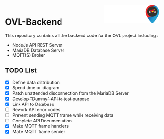 <a href="https://github.com/eziocangialosi/OpenVehicleLocator">
    <img src="https://raw.githubusercontent.com/eziocangialosi/OVL-Documentation/master/images/OVL_logo_name_white.png" alt="OVL logo" title="OVL" align="right" height="60" />
</a>

# OVL-Backend

This repository contains all the backend code for the OVL project including :

- NodeJs API REST Server
- MariaDB Database Server
- MQTT(S) Broker

## TODO List

- [X] Define data distribution
- [X] Spend time on diagram
- [X] Patch unattended disconnection from the MariaDB Server
- [X] ~~Develop "Dummy" API to test purpose~~
- [X] Link API to Database
- [ ] Rework API error codes
- [ ] Prevent sending MQTT frame while receiving data
- [ ] Complete API Documentation
- [x] Make MQTT frame handlers
- [x] Make MQTT frame sender
